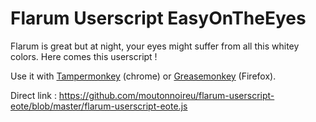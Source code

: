 # Flarum Userscript EasyOnTheEyes
Flarum is great but at night, your eyes might suffer from all this whitey colors. Here comes this userscript !

Use it with [Tampermonkey](https://chrome.google.com/webstore/detail/tampermonkey/dhdgffkkebhmkfjojejmpbldmpobfkfo) (chrome) or [Greasemonkey](https://addons.mozilla.org/fr/firefox/addon/greasemonkey/) (Firefox).

Direct link : https://github.com/moutonnoireu/flarum-userscript-eote/blob/master/flarum-userscript-eote.js

